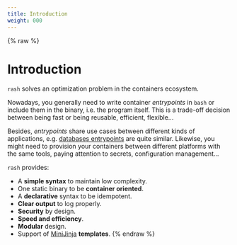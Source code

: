```yaml
---
title: Introduction
weight: 000
---
```


{% raw %}
# Introduction

`rash` solves an optimization problem in the containers ecosystem.

Nowadays, you generally need to write container _entrypoints_ in `bash` or include them in the
binary, i.e. the program itself. This is a trade-off decision between being fast or being reusable,
efficient, flexible...

Besides, _entrypoints_ share use cases between different kinds of applications, e.g.
[databases entrypoints](https://github.com/pando85/entrypoint-examples) are quite similar.
Likewise, you might need to provision your containers between different platforms with the same
tools, paying attention to secrets, configuration management...

`rash` provides:

- A **simple syntax** to maintain low complexity.
- One static binary to be **container oriented**.
- A **declarative** syntax to be idempotent.
- **Clear output** to log properly.
- **Security** by design.
- **Speed and efficiency**.
- **Modular** design.
- Support of [MiniJinja](https://docs.rs/minijinja/latest/minijinja/syntax/index.html) **templates**.
{% endraw %}